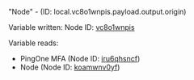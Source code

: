 "Node" - (ID: local.vc8o1wnpis.payload.output.origin)

Variable written:
Node ID: [vc8o1wnpis](../nodes/vc8o1wnpis.md)

Variable reads:
* PingOne MFA (Node ID: [iru6qhsncf](../nodes/iru6qhsncf.md))
* Node (Node ID: [koamwnv0yf](../nodes/koamwnv0yf.md))
